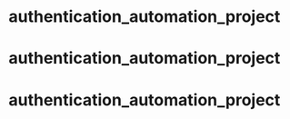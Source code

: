 # authentication_automation_project
# authentication_automation_project
# authentication_automation_project
